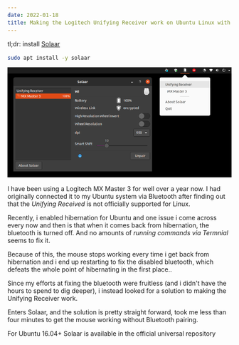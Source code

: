 ```yaml
---
date: 2022-01-18
title: Making the Logitech Unifying Receiver work on Ubuntu Linux with an MX Master 3 mouse
---
```


tl;dr: install [Solaar](https://pwr-solaar.github.io/Solaar/)

```bash
sudo apt install -y solaar
```

![Solaar GUI screenshot](./images/solaar-screenshot.png)

I have been using a Logitech MX Master 3 for well over a year now. I had originally connected it to my Ubuntu system via Bluetooth after finding out that the _Unifying Received_ is not officially supported for Linux.

Recently, i enabled hibernation for Ubuntu and one issue i come across every now and then is that when it comes back from hibernation, the bluetooth is turned off. And no amounts of _running commands via Termnial_ seems to fix it.

Because of this, the mouse stops working every time i get back from hibernation and i end up restarting to fix the disabled bluetooth, which defeats the whole point of hibernating in the first place..

Since my efforts at fixing the bluetooth were fruitless (and i didn't have the hours to spend to dig deeper), i instead looked for a solution to making the Unifying Receiver work.

Enters Solaar, and the solution is pretty straight forward, took me less than four minutes to get the mouse working without Bluetooth pairing.

For Ubuntu 16.04+ Solaar is available in the official universal repository
